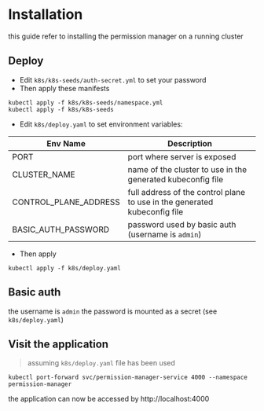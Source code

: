 # Installation

this guide refer to installing the permission manager on a running cluster

## Deploy

- Edit `k8s/k8s-seeds/auth-secret.yml` to set your password
- Then apply these manifests

```
kubectl apply -f k8s/k8s-seeds/namespace.yml
kubectl apply -f k8s/k8s-seeds
```

- Edit `k8s/deploy.yaml` to set environment variables:

| Env Name              | Description                                                               |
| --------------------- | ------------------------------------------------------------------------- |
| PORT                  | port where server is exposed                                              |
| CLUSTER_NAME          | name of the cluster to use in the generated kubeconfig file               |
| CONTROL_PLANE_ADDRESS | full address of the control plane to use in the generated kubeconfig file |
| BASIC_AUTH_PASSWORD   | password used by basic auth (username is `admin`)                         |

- Then apply
```
kubectl apply -f k8s/deploy.yaml
```

## Basic auth

the username is `admin` the password is mounted as a secret (see `k8s/deploy.yaml`)

## Visit the application

> assuming `k8s/deploy.yaml` file has been used

`kubectl port-forward svc/permission-manager-service 4000 --namespace permission-manager`

the application can now be accessed by http://localhost:4000


